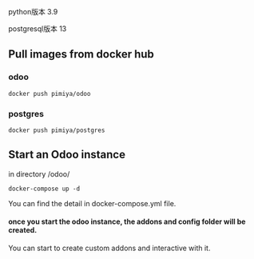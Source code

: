 python版本 3.9

postgresql版本 13

## Pull images from docker hub ##

### odoo ###

`docker push pimiya/odoo`

### postgres ###

`docker push pimiya/postgres`

## Start an Odoo instance ##

in directory /odoo/

`docker-compose up -d`

You can find the detail in docker-compose.yml file.

#### once you start the odoo instance, the addons and config folder will be created. ####

You can start to create custom addons and interactive with it.



